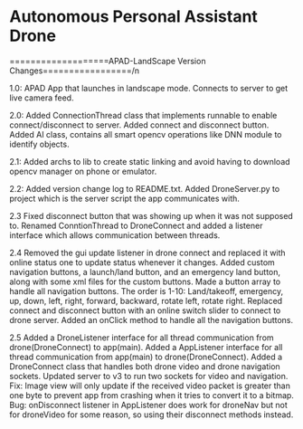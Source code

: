 # Autonomous Personal Assistant Drone

===================APAD-LandScape Version Changes=================/n

1.0: APAD App that launches in landscape mode. Connects to server to get live camera feed.

2.0: Added ConnectionThread class that implements runnable to enable connect/disconnect to server.
     Added connect and disconnect button.
     Added AI class, contains all smart opencv operations like DNN module to identify objects.

2.1: Added archs to lib to create static linking and avoid having to download opencv manager on phone or emulator.

2.2: Added version change log to README.txt.
     Added DroneServer.py to project which is the server script the app communicates with.

2.3  Fixed disconnect button that was showing up when it was not supposed to.
     Renamed ConntionThread to DroneConnect and added a listener interface which allows communication between threads.

2.4  Removed the gui update listener in drone connect and replaced it with online status one to update status whenever it changes.
     Added custom navigation buttons, a launch/land button, and an emergency land button, along with some xml files for the custom buttons.
     Made a button array to handle all navigation buttons.
     The order is 1-10: Land/takeoff, emergency, up, down, left, right, forward, backward, rotate left, rotate right.
     Replaced connect and disconnect button with an online switch slider to connect to drone server.
     Added an onClick method to handle all the navigation buttons.

2.5 Added a DroneListener interface for all thread communication from drone(DroneConnect) to app(main).
    Added a AppListener interface for all thread communication from app(main) to drone(DroneConnect).
    Added a DroneConnect class that handles both drone video and drone navigation sockets.
    Updated server to v3 to run two sockets for video and navigation.
    Fix: Image view will only update if the received video packet is greater than one byte to prevent app from crashing when it tries to convert it to a bitmap.
    Bug: onDisconnect listener in AppListener does work for droneNav but not for droneVideo for some reason, so using their disconnect methods instead.
